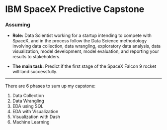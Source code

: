 # IBM SpaceX Predictive Capstone

### Assuming 

- **Role:** Data Scientist working for a startup intending to compete with SpaceX, and in the process follow the Data Science methodology involving data collection, data wrangling, exploratory data analysis, data visualization, model development, model evaluation, and reporting your results to stakeholders. 

- **The main task:** Predict if the first stage of the SpaceX Falcon 9 rocket will land successfully.
-------------------------------------------
There are 6 phases to sum up my capstone:
1. Data Collection
2. Data Wrangling
3. EDA using SQL
4. EDA with Visualization
5. Visualization with Dash
6. Machine Learning 

